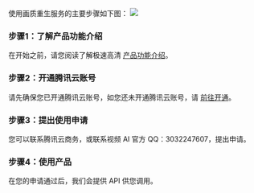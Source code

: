 使用画质重生服务的主要步骤如下图：
![](https://main.qcloudimg.com/raw/dee7abf727a30c6da0d6183a54fe1907.png)



### 步骤1：了解产品功能介绍

在开始之前，请您阅读了解极速高清 [产品功能介绍]()。




### 步骤2：开通腾讯云账号

 请先确保您已开通腾讯云账号，如您还未开通腾讯云账号，请 [前往开通](https://cloud.tencent.com/register?&s_url=https%3A%2F%2Fcloud.tencent.com%2F)。



### 步骤3：提出使用申请

 您可以联系腾讯云商务，或联系视频 AI 官方 QQ：3032247607，提出申请。



### 步骤4：使用产品

在您的申请通过后，我们会提供 API 供您调用。
